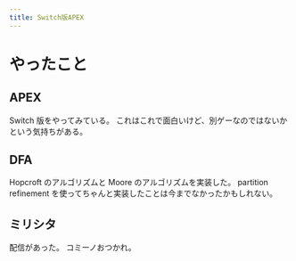 ```yaml
---
title: Switch版APEX
---
```


# やったこと

## APEX

Switch 版をやってみている。
これはこれで面白いけど、別ゲーなのではないかという気持ちがある。

## DFA

Hopcroft のアルゴリズムと Moore のアルゴリズムを実装した。
partition refinement を使ってちゃんと実装したことは今までなかったかもしれない。

## ミリシタ

配信があった。
コミーノおつかれ。
